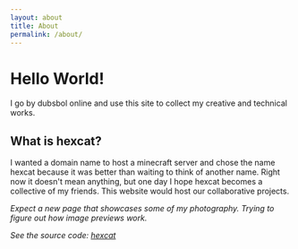```yaml
---
layout: about
title: About
permalink: /about/
---
```

# Hello World!

I go by dubsbol online and use this site to collect my creative and technical works.

## What is hexcat?

I wanted a domain name to host a minecraft server and chose the name hexcat because it was better than waiting to think of another name.
Right now it doesn't mean anything, but one day I hope hexcat becomes a collective of my friends. This website would host our collaborative projects.

*Expect a new page that showcases some of my photography. Trying to figure out how image previews work.*

*See the source code: [hexcat][hexcat]*

[hexcat]: https://github.com/hexcatprime/hexcatprime.github.io/

